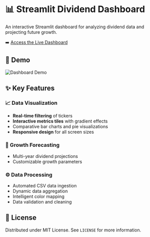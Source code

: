 # 📊 Streamlit Dividend Dashboard

An interactive Streamlit dashboard for analyzing dividend data and projecting future growth.

➡️ [Access the Live Dashboard](https://datasciencegit-6638jdsdoui7bsbwgenop3.streamlit.app/)

## 🎥 Demo
![Dashboard Demo](assets/streamlit-dashboard-demo.gif)

## ✨ Key Features

### 📈 Data Visualization
- **Real-time filtering** of tickers
- **Interactive metrics tiles** with gradient effects
- Comparative bar charts and pie visualizations
- **Responsive design** for all screen sizes

### 🧮 Growth Forecasting
- Multi-year dividend projections
- Customizable growth parameters

### ⚙️ Data Processing
- Automated CSV data ingestion
- Dynamic data aggregation
- Intelligent color mapping
- Data validation and cleaning

## 📄 License
Distributed under MIT License. See `LICENSE` for more information.